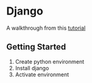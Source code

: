 # Django

A walkthrough from this [tutorial](https://docs.djangoproject.com/en/3.1/intro/tutorial01/)


## Getting Started

1. Create python environment 
2. Install django
3. Activate environment


## 

